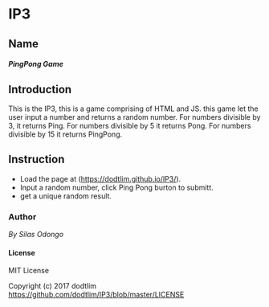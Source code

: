 # IP3
## Name
##### PingPong Game
## Introduction
This is the IP3, this is a game comprising of HTML and JS. this game let the user input a number and returns a random number.
For numbers divisible by 3, it returns Ping. For numbers divisible by 5 it returns Pong.
For numbers divisible by 15 it returns PingPong.

## Instruction
* Load the page at (https://dodtlim.github.io/IP3/).
* Input a random number, click Ping Pong burton to submitt.
* get a unique random result.

### Author

_By Silas Odongo_ 

#### License 

MIT License

Copyright (c) 2017 dodtlim
https://github.com/dodtlim/IP3/blob/master/LICENSE


